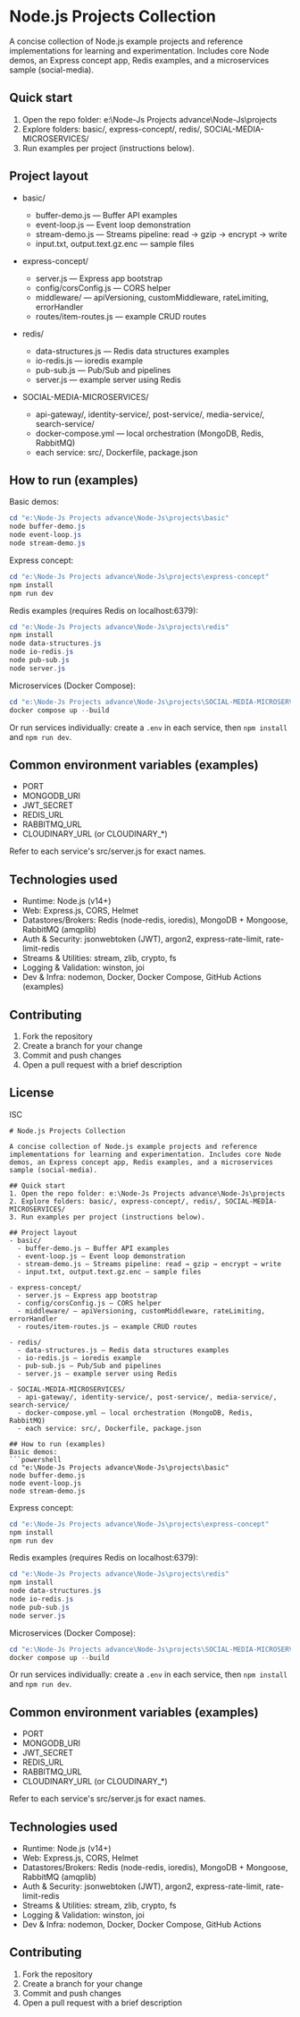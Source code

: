 # Node.js Projects Collection

A concise collection of Node.js example projects and reference implementations for learning and experimentation. Includes core Node demos, an Express concept app, Redis examples, and a microservices sample (social-media).

## Quick start
1. Open the repo folder: e:\Node-Js Projects advance\Node-Js\projects  
2. Explore folders: basic/, express-concept/, redis/, SOCIAL-MEDIA-MICROSERVICES/  
3. Run examples per project (instructions below).

## Project layout
- basic/  
  - buffer-demo.js — Buffer API examples  
  - event-loop.js — Event loop demonstration  
  - stream-demo.js — Streams pipeline: read → gzip → encrypt → write  
  - input.txt, output.text.gz.enc — sample files

- express-concept/  
  - server.js — Express app bootstrap  
  - config/corsConfig.js — CORS helper  
  - middleware/ — apiVersioning, customMiddleware, rateLimiting, errorHandler  
  - routes/item-routes.js — example CRUD routes

- redis/  
  - data-structures.js — Redis data structures examples  
  - io-redis.js — ioredis example  
  - pub-sub.js — Pub/Sub and pipelines  
  - server.js — example server using Redis

- SOCIAL-MEDIA-MICROSERVICES/  
  - api-gateway/, identity-service/, post-service/, media-service/, search-service/  
  - docker-compose.yml — local orchestration (MongoDB, Redis, RabbitMQ)  
  - each service: src/, Dockerfile, package.json

## How to run (examples)
Basic demos:
```powershell
cd "e:\Node-Js Projects advance\Node-Js\projects\basic"
node buffer-demo.js
node event-loop.js
node stream-demo.js
```

Express concept:
```powershell
cd "e:\Node-Js Projects advance\Node-Js\projects\express-concept"
npm install
npm run dev
```

Redis examples (requires Redis on localhost:6379):
```powershell
cd "e:\Node-Js Projects advance\Node-Js\projects\redis"
npm install
node data-structures.js
node io-redis.js
node pub-sub.js
node server.js
```

Microservices (Docker Compose):
```powershell
cd "e:\Node-Js Projects advance\Node-Js\projects\SOCIAL-MEDIA-MICROSERVICES"
docker compose up --build
```
Or run services individually: create a `.env` in each service, then `npm install` and `npm run dev`.

## Common environment variables (examples)
- PORT  
- MONGODB_URI  
- JWT_SECRET  
- REDIS_URL  
- RABBITMQ_URL  
- CLOUDINARY_URL (or CLOUDINARY_*)

Refer to each service's src/server.js for exact names.

## Technologies used
- Runtime: Node.js (v14+)  
- Web: Express.js, CORS, Helmet  
- Datastores/Brokers: Redis (node-redis, ioredis), MongoDB + Mongoose, RabbitMQ (amqplib)  
- Auth & Security: jsonwebtoken (JWT), argon2, express-rate-limit, rate-limit-redis  
- Streams & Utilities: stream, zlib, crypto, fs  
- Logging & Validation: winston, joi  
- Dev & Infra: nodemon, Docker, Docker Compose, GitHub Actions (examples)

## Contributing
1. Fork the repository  
2. Create a branch for your change  
3. Commit and push changes  
4. Open a pull request with a brief description

## License
ISC
```// filepath: e:\Node-Js Projects advance\Node-Js\projects\README.md
# Node.js Projects Collection

A concise collection of Node.js example projects and reference implementations for learning and experimentation. Includes core Node demos, an Express concept app, Redis examples, and a microservices sample (social-media).

## Quick start
1. Open the repo folder: e:\Node-Js Projects advance\Node-Js\projects  
2. Explore folders: basic/, express-concept/, redis/, SOCIAL-MEDIA-MICROSERVICES/  
3. Run examples per project (instructions below).

## Project layout
- basic/  
  - buffer-demo.js — Buffer API examples  
  - event-loop.js — Event loop demonstration  
  - stream-demo.js — Streams pipeline: read → gzip → encrypt → write  
  - input.txt, output.text.gz.enc — sample files

- express-concept/  
  - server.js — Express app bootstrap  
  - config/corsConfig.js — CORS helper  
  - middleware/ — apiVersioning, customMiddleware, rateLimiting, errorHandler  
  - routes/item-routes.js — example CRUD routes

- redis/  
  - data-structures.js — Redis data structures examples  
  - io-redis.js — ioredis example  
  - pub-sub.js — Pub/Sub and pipelines  
  - server.js — example server using Redis

- SOCIAL-MEDIA-MICROSERVICES/  
  - api-gateway/, identity-service/, post-service/, media-service/, search-service/  
  - docker-compose.yml — local orchestration (MongoDB, Redis, RabbitMQ)  
  - each service: src/, Dockerfile, package.json

## How to run (examples)
Basic demos:
```powershell
cd "e:\Node-Js Projects advance\Node-Js\projects\basic"
node buffer-demo.js
node event-loop.js
node stream-demo.js
```

Express concept:
```powershell
cd "e:\Node-Js Projects advance\Node-Js\projects\express-concept"
npm install
npm run dev
```

Redis examples (requires Redis on localhost:6379):
```powershell
cd "e:\Node-Js Projects advance\Node-Js\projects\redis"
npm install
node data-structures.js
node io-redis.js
node pub-sub.js
node server.js
```

Microservices (Docker Compose):
```powershell
cd "e:\Node-Js Projects advance\Node-Js\projects\SOCIAL-MEDIA-MICROSERVICES"
docker compose up --build
```
Or run services individually: create a `.env` in each service, then `npm install` and `npm run dev`.

## Common environment variables (examples)
- PORT  
- MONGODB_URI  
- JWT_SECRET  
- REDIS_URL  
- RABBITMQ_URL  
- CLOUDINARY_URL (or CLOUDINARY_*)

Refer to each service's src/server.js for exact names.

## Technologies used
- Runtime: Node.js (v14+)  
- Web: Express.js, CORS, Helmet  
- Datastores/Brokers: Redis (node-redis, ioredis), MongoDB + Mongoose, RabbitMQ (amqplib)  
- Auth & Security: jsonwebtoken (JWT), argon2, express-rate-limit, rate-limit-redis  
- Streams & Utilities: stream, zlib, crypto, fs  
- Logging & Validation: winston, joi  
- Dev & Infra: nodemon, Docker, Docker Compose, GitHub Actions

## Contributing
1. Fork the repository  
2. Create a branch for your change  
3. Commit and push changes  
4. Open a pull request with a brief description



